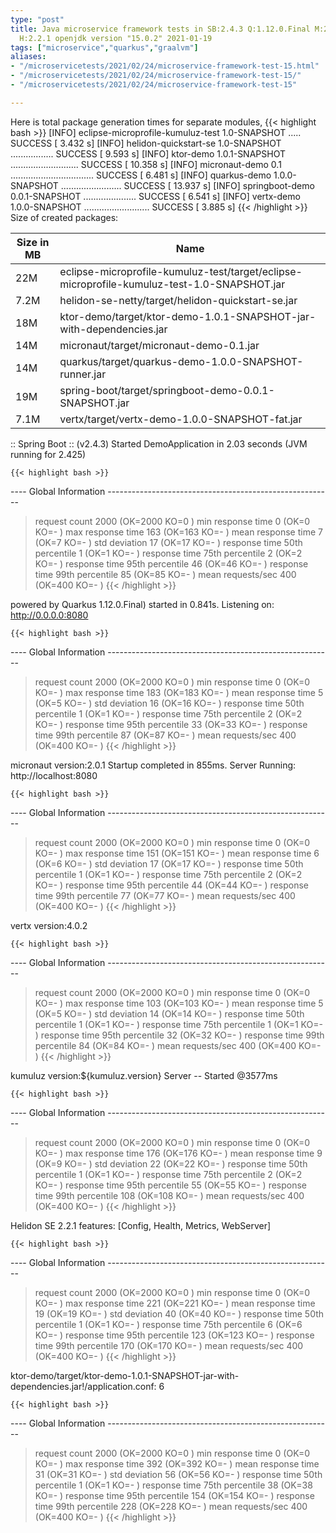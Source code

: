 ```yaml
---
type: "post"
title: Java microservice framework tests in SB:2.4.3 Q:1.12.0.Final M:2.3.3 V:4.0.2
  H:2.2.1 openjdk version "15.0.2" 2021-01-19
tags: ["microservice","quarkus","graalvm"]
aliases:
- "/microservicetests/2021/02/24/microservice-framework-test-15.html"
- "/microservicetests/2021/02/24/microservice-framework-test-15/"
- "/microservicetests/2021/02/24/microservice-framework-test-15"

---
```

 
Here is total package generation times for separate modules,
{{< highlight bash >}}
[INFO] eclipse-microprofile-kumuluz-test 1.0-SNAPSHOT ..... SUCCESS [  3.432 s]
[INFO] helidon-quickstart-se 1.0-SNAPSHOT ................. SUCCESS [  9.593 s]
[INFO] ktor-demo 1.0.1-SNAPSHOT ........................... SUCCESS [ 10.358 s]
[INFO] micronaut-demo 0.1 ................................. SUCCESS [  6.481 s]
[INFO] quarkus-demo 1.0.0-SNAPSHOT ........................ SUCCESS [ 13.937 s]
[INFO] springboot-demo 0.0.1-SNAPSHOT ..................... SUCCESS [  6.541 s]
[INFO] vertx-demo 1.0.0-SNAPSHOT .......................... SUCCESS [  3.885 s]
{{< /highlight >}}
Size of created packages:

| Size in MB |  Name |
|------------|-------|
| 22M | eclipse-microprofile-kumuluz-test/target/eclipse-microprofile-kumuluz-test-1.0-SNAPSHOT.jar |
| 7.2M | helidon-se-netty/target/helidon-quickstart-se.jar |
| 18M | ktor-demo/target/ktor-demo-1.0.1-SNAPSHOT-jar-with-dependencies.jar |
| 14M | micronaut/target/micronaut-demo-0.1.jar |
| 14M | quarkus/target/quarkus-demo-1.0.0-SNAPSHOT-runner.jar |
| 19M | spring-boot/target/springboot-demo-0.0.1-SNAPSHOT.jar |
| 7.1M | vertx/target/vertx-demo-1.0.0-SNAPSHOT-fat.jar |


:: Spring Boot :: (v2.4.3) Started DemoApplication in 2.03 seconds (JVM running for 2.425)

    {{< highlight bash >}}
---- Global Information --------------------------------------------------------
> request count                                       2000 (OK=2000   KO=0     )
> min response time                                      0 (OK=0      KO=-     )
> max response time                                    163 (OK=163    KO=-     )
> mean response time                                     7 (OK=7      KO=-     )
> std deviation                                         17 (OK=17     KO=-     )
> response time 50th percentile                          1 (OK=1      KO=-     )
> response time 75th percentile                          2 (OK=2      KO=-     )
> response time 95th percentile                         46 (OK=46     KO=-     )
> response time 99th percentile                         85 (OK=85     KO=-     )
> mean requests/sec                                    400 (OK=400    KO=-     )
{{< /highlight >}}

powered by Quarkus 1.12.0.Final) started in 0.841s. Listening on: http://0.0.0.0:8080

    {{< highlight bash >}}
---- Global Information --------------------------------------------------------
> request count                                       2000 (OK=2000   KO=0     )
> min response time                                      0 (OK=0      KO=-     )
> max response time                                    183 (OK=183    KO=-     )
> mean response time                                     5 (OK=5      KO=-     )
> std deviation                                         16 (OK=16     KO=-     )
> response time 50th percentile                          1 (OK=1      KO=-     )
> response time 75th percentile                          2 (OK=2      KO=-     )
> response time 95th percentile                         33 (OK=33     KO=-     )
> response time 99th percentile                         87 (OK=87     KO=-     )
> mean requests/sec                                    400 (OK=400    KO=-     )
{{< /highlight >}}

micronaut version:2.0.1 Startup completed in 855ms. Server Running: http://localhost:8080

    {{< highlight bash >}}
---- Global Information --------------------------------------------------------
> request count                                       2000 (OK=2000   KO=0     )
> min response time                                      0 (OK=0      KO=-     )
> max response time                                    151 (OK=151    KO=-     )
> mean response time                                     6 (OK=6      KO=-     )
> std deviation                                         17 (OK=17     KO=-     )
> response time 50th percentile                          1 (OK=1      KO=-     )
> response time 75th percentile                          2 (OK=2      KO=-     )
> response time 95th percentile                         44 (OK=44     KO=-     )
> response time 99th percentile                         77 (OK=77     KO=-     )
> mean requests/sec                                    400 (OK=400    KO=-     )
{{< /highlight >}}

vertx version:4.0.2

    {{< highlight bash >}}
---- Global Information --------------------------------------------------------
> request count                                       2000 (OK=2000   KO=0     )
> min response time                                      0 (OK=0      KO=-     )
> max response time                                    103 (OK=103    KO=-     )
> mean response time                                     5 (OK=5      KO=-     )
> std deviation                                         14 (OK=14     KO=-     )
> response time 50th percentile                          1 (OK=1      KO=-     )
> response time 75th percentile                          1 (OK=1      KO=-     )
> response time 95th percentile                         32 (OK=32     KO=-     )
> response time 99th percentile                         84 (OK=84     KO=-     )
> mean requests/sec                                    400 (OK=400    KO=-     )
{{< /highlight >}}

kumuluz version:${kumuluz.version} Server -- Started @3577ms

    {{< highlight bash >}}
---- Global Information --------------------------------------------------------
> request count                                       2000 (OK=2000   KO=0     )
> min response time                                      0 (OK=0      KO=-     )
> max response time                                    176 (OK=176    KO=-     )
> mean response time                                     9 (OK=9      KO=-     )
> std deviation                                         22 (OK=22     KO=-     )
> response time 50th percentile                          1 (OK=1      KO=-     )
> response time 75th percentile                          2 (OK=2      KO=-     )
> response time 95th percentile                         55 (OK=55     KO=-     )
> response time 99th percentile                        108 (OK=108    KO=-     )
> mean requests/sec                                    400 (OK=400    KO=-     )
{{< /highlight >}}

Helidon SE 2.2.1 features: [Config, Health, Metrics, WebServer]

    {{< highlight bash >}}
---- Global Information --------------------------------------------------------
> request count                                       2000 (OK=2000   KO=0     )
> min response time                                      0 (OK=0      KO=-     )
> max response time                                    221 (OK=221    KO=-     )
> mean response time                                    19 (OK=19     KO=-     )
> std deviation                                         40 (OK=40     KO=-     )
> response time 50th percentile                          1 (OK=1      KO=-     )
> response time 75th percentile                          6 (OK=6      KO=-     )
> response time 95th percentile                        123 (OK=123    KO=-     )
> response time 99th percentile                        170 (OK=170    KO=-     )
> mean requests/sec                                    400 (OK=400    KO=-     )
{{< /highlight >}}

ktor-demo/target/ktor-demo-1.0.1-SNAPSHOT-jar-with-dependencies.jar!/application.conf: 6

    {{< highlight bash >}}
---- Global Information --------------------------------------------------------
> request count                                       2000 (OK=2000   KO=0     )
> min response time                                      0 (OK=0      KO=-     )
> max response time                                    392 (OK=392    KO=-     )
> mean response time                                    31 (OK=31     KO=-     )
> std deviation                                         56 (OK=56     KO=-     )
> response time 50th percentile                          1 (OK=1      KO=-     )
> response time 75th percentile                         38 (OK=38     KO=-     )
> response time 95th percentile                        154 (OK=154    KO=-     )
> response time 99th percentile                        228 (OK=228    KO=-     )
> mean requests/sec                                    400 (OK=400    KO=-     )
{{< /highlight >}}